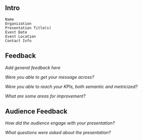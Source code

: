 ## Intro

```
Name
Organization
Presentation Title(s)
Event Date
Event Location
Contact Info
```

## Feedback

*Add general feedback here*

*Were you able to get your message across?*

*Were you able to reach your KPIs, both semantic and metricized?*

*What are some areas for improvement?*

## Audience Feedback

*How did the audience engage with your presentation?*

*What questions were asked about the presentation?*